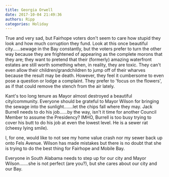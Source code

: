 ```yaml
---
title: Georgia Orwell
date: 2017-10-04 21:49:36
authors: Ripp
categories: Holiday
---
```


 True and very sad, but Fairhope voters don't seem to care how stupid they look and how much corruption they fund.   Look at this once beautiful city......sewage in the Bay constantly,  but the voters prefer to turn the other way because they are frightened of appearing as the complete morons that they are; they want to pretend that their (formerly) amazing waterfront estates are still worth something when, in reality, they are toxic.  They can't even allow their children/grandchildren to jump off of their wharves because the result may be death.  However, they feel it cumbersome to even pose a question or lodge a complaint.  They prefer to 'focus on the flowers', as if that could remove the stench from the air lately. 

Kant's too long tenure as Mayor almost destroyed a beautiful city/community.  Everyone should be grateful to Mayor Wilson for bringing the sewage into the sunlight.......let the chips fall where they may.  Jack Burrell needs to do his job......by the way, isn't it time for another Council Member to assume the Presidency?  IMHO, Burrell is too busy trying to cover his butt to do his job at even the lowest level.  He is a sewer rat (cheesy lying smile).

I, for one, would like to not see my home value crash nor my sewer back up onto Fels Avenue.    Wilson has made mistakes but there is no doubt that she is trying to do the best thing for Fairhope and Mobile Bay.  

Everyone in South Alabama needs to step up for our city and Mayor Wilson.......she is not perfect (are you?), but she cares about our city and our Bay.